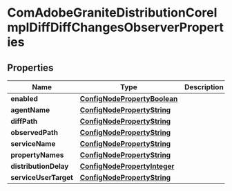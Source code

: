 

# ComAdobeGraniteDistributionCoreImplDiffDiffChangesObserverProperties

## Properties

Name | Type | Description | Notes
------------ | ------------- | ------------- | -------------
**enabled** | [**ConfigNodePropertyBoolean**](ConfigNodePropertyBoolean.md) |  |  [optional]
**agentName** | [**ConfigNodePropertyString**](ConfigNodePropertyString.md) |  |  [optional]
**diffPath** | [**ConfigNodePropertyString**](ConfigNodePropertyString.md) |  |  [optional]
**observedPath** | [**ConfigNodePropertyString**](ConfigNodePropertyString.md) |  |  [optional]
**serviceName** | [**ConfigNodePropertyString**](ConfigNodePropertyString.md) |  |  [optional]
**propertyNames** | [**ConfigNodePropertyString**](ConfigNodePropertyString.md) |  |  [optional]
**distributionDelay** | [**ConfigNodePropertyInteger**](ConfigNodePropertyInteger.md) |  |  [optional]
**serviceUserTarget** | [**ConfigNodePropertyString**](ConfigNodePropertyString.md) |  |  [optional]



